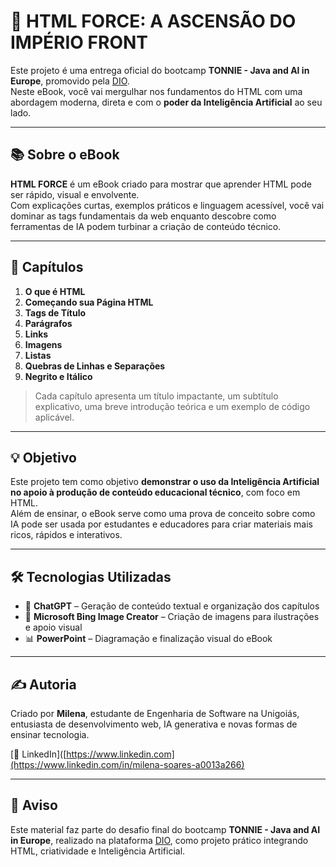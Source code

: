 # 🚀 HTML FORCE: A ASCENSÃO DO IMPÉRIO FRONT

Este projeto é uma entrega oficial do bootcamp **TONNIE - Java and AI in Europe**, promovido pela [DIO](https://www.dio.me/).  
Neste eBook, você vai mergulhar nos fundamentos do HTML com uma abordagem moderna, direta e com o **poder da Inteligência Artificial** ao seu lado.

---

## 📚 Sobre o eBook

**HTML FORCE** é um eBook criado para mostrar que aprender HTML pode ser rápido, visual e envolvente.  
Com explicações curtas, exemplos práticos e linguagem acessível, você vai dominar as tags fundamentais da web enquanto descobre como ferramentas de IA podem turbinar a criação de conteúdo técnico.

---

## 🧩 Capítulos

1. **O que é HTML**  
2. **Começando sua Página HTML**  
3. **Tags de Título**  
4. **Parágrafos**  
5. **Links**  
6. **Imagens**  
7. **Listas**  
8. **Quebras de Linhas e Separações**  
9. **Negrito e Itálico**

> Cada capítulo apresenta um título impactante, um subtítulo explicativo, uma breve introdução teórica e um exemplo de código aplicável.

---

## 💡 Objetivo

Este projeto tem como objetivo **demonstrar o uso da Inteligência Artificial no apoio à produção de conteúdo educacional técnico**, com foco em HTML.  
Além de ensinar, o eBook serve como uma prova de conceito sobre como IA pode ser usada por estudantes e educadores para criar materiais mais ricos, rápidos e interativos.

---

## 🛠️ Tecnologias Utilizadas

- 🧠 **ChatGPT** – Geração de conteúdo textual e organização dos capítulos  
- 🎨 **Microsoft Bing Image Creator** – Criação de imagens para ilustrações e apoio visual  
- 📊 **PowerPoint** – Diagramação e finalização visual do eBook

---

## ✍️ Autoria

Criado por **Milena**, estudante de Engenharia de Software na Unigoiás, entusiasta de desenvolvimento web, IA generativa e novas formas de ensinar tecnologia.

[🔗 LinkedIn]([https://www.linkedin.com](https://www.linkedin.com/in/milena-soares-a0013a266)

---

## 📢 Aviso

Este material faz parte do desafio final do bootcamp **TONNIE - Java and AI in Europe**, realizado na plataforma [DIO](https://www.dio.me/), como projeto prático integrando HTML, criatividade e Inteligência Artificial.


